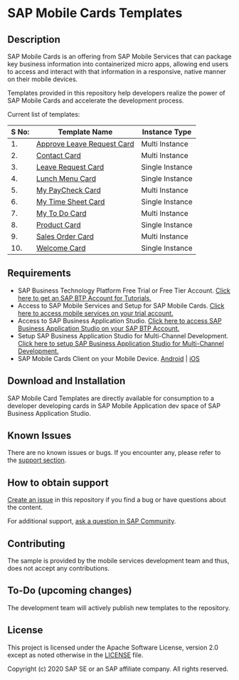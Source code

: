 # SAP Mobile Cards Templates

## Description

SAP Mobile Cards is an offering from SAP Mobile Services that can package key business information into containerized micro apps, allowing end users to access and interact with that information in a responsive, native manner on their mobile devices.

Templates provided in this repository help developers realize the power of SAP Mobile Cards and accelerate the development process.

Current list of templates:

|S No: | Template Name| Instance Type |
|---|---|---|
| 1. | [Approve Leave Request Card](/Approve%20Leave%20Request%20Card%20Template%20-%20Multi%20Instance) | Multi Instance |
| 2. | [Contact Card](/Contact%20Card%20Template%20-%20Multi%20Instance) | Multi Instance |
| 3. | [Leave Request Card](/Leave%20Request%20Card%20Template%20-%20Single%20Instance) | Single Instance |
| 4. | [Lunch Menu Card](/Lunch%20Menu%20Card%20Template%20-%20Single%20Instance) | Single Instance |
| 5. | [My PayCheck Card](/My%20Paycheck%20Card%20Template%20-%20Multi%20Instance) | Multi Instance |
| 6. | [My Time Sheet Card](/My%20Time%20Sheet%20Card%20Template%20-%20Single%20Instance) | Single Instance |
| 7. | [My To Do Card](/My%20To%20Dos%20Card%20Template%20-%20Multi%20Instance) | Multi Instance |
| 8. | [Product Card](/Product%20Card%20Template%20-%20Single%20Instance) | Single Instance |
| 9. | [Sales Order Card](/Sales%20Order%20Card%20Template%20-%20Multi%20Instance) | Multi Instance|
| 10. | [Welcome Card](/Welcome%20Card%20Template%20-%20Single%20Instance) | Single Instance |

## Requirements

* SAP Business Technology Platform Free Trial or Free Tier Account.
    [Click here to get an SAP BTP Account for Tutorials.](https://developers.sap.com/tutorials/btp-cockpit-setup.html)
* Access to SAP Mobile Services and Setup for SAP Mobile Cards.
    [Click here to access mobile services on your trial account.](https://developers.sap.com/tutorials/cp-mobile-cards-setup.html)
* Access to SAP Business Application Studio.
    [Click here to access SAP Business Application Studio on your SAP BTP Account.](https://developers.sap.com/tutorials/appstudio-onboarding.html)
* Setup SAP Business Application Studio for Multi-Channel Development.
    [Click here to setup SAP Business Application Studio for Multi-Channel Development.](https://developers.sap.com/tutorials/cp-mobile-bas-setup.html)
* SAP Mobile Cards Client on your Mobile Device.
    [Android](https://play.google.com/store/apps/details?id=com.sap.content2go&hl=en_IN) | [iOS](https://apps.apple.com/us/app/sap-mobile-cards/id1168110623)

## Download and Installation

SAP Mobile Card Templates are directly available for consumption to a developer developing cards in SAP Mobile Application dev space of SAP Business Application Studio. 

## Known Issues

There are no known issues or bugs. If you encounter any, please refer to the [support section](#how-to-obtain-support).

## How to obtain support

[Create an issue](https://github.com/SAP-samples/mobile-cards-templates/issues) in this repository if you find a bug or have questions about the content.

For additional support, [ask a question in SAP Community](https://answers.sap.com/tags/73555000100700000761).

## Contributing

The sample is provided by the mobile services development team and thus, does not accept any contributions.

## To-Do (upcoming changes)

The development team will actively publish new templates to the repository.

## License

<!-- [![REUSE status](https://api.reuse.software/badge/github.com/SAP-samples/mobile-cards-templates)](https://api.reuse.software/info/github.com/SAP-samples/mobile-cards-templates) -->

This project is licensed under the Apache Software License, version 2.0 except as noted otherwise in the [LICENSE](/.LICENSES/Apache-2.0.txt) file.

Copyright (c) 2020 SAP SE or an SAP affiliate company. All rights reserved.

